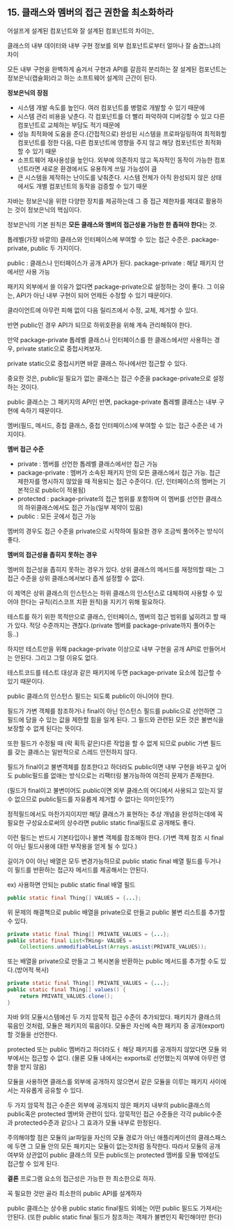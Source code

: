 ## 15. 클래스와 멤버의 접근 권한을 최소화하라

어설프게 설계된 컴포넌트와 잘 설계된 컴포넌트의 차이는,

클래스의 내부 데이터와 내부 구현 정보를 외부 컴포넌트로부터 얼마나 잘 숨겼느냐의 차이

모든 내부 구현을 완벽하게 숨겨서 구현과 API를 갈끔히 분리하는 잘 설계된 컴포넌트는 정보은닉(캡슐화)라고 하는 소프트웨어 설계의 근간이 된다.

**정보은닉의 장점**

- 시스템 개발 속도를 높인다. 여러 컴포넌트를 병렬로 개발할 수 있기 때문에
- 시스템 관리 비용을 낮춘다. 각 컴포넌트를 더 빨리 파악하여 디버깅할 수 있고 다른 컴포넌트로 교체하는 부담도 적기 때문에
- 성능 최적화에 도움을 준다.(간접적으로)
  완성된 시스템을 프로파일링하여 최적화할 컴포넌트를 정한 다음, 다른 컴포넌트에 영향을 주지 않고 해당 컴포넌트만 최적화할 수 있기 때문
- 소프트웨어 재사용성을 높인다. 외부에 의존하지 않고 독자적인 동작이 가능한 컴포넌트라면 새로운 환경에서도 유용하게 쓰일 가능성이 큼
- 큰 시스템을 제작하는 난이도를 낮춰준다. 시스템 전체가 아직 완성되지 않은 상태에서도 개별 컴포넌트의 동작을 검증할 수 있기 때문

자바는 정보은닉을 위한 다양한 장치를 제공하는데 그 중 접근 제한자를 제대로 활용하는 것이 정보은닉의 핵심이다.

정보은닉의 기본 원칙은 **모든 클래스와 멤버의 접근성을 가능한 한 좁혀야 한다**는 것.

톱레벨(가장 바깥의) 클래스와 인터페이스에 부여할 수 있는 접근 수준은.
package-private, public 두 가지이다.

public : 클래스나 인터페이스가 공개 API가 된다.
package-private : 해당 패키지 안에서만 사용 가능

패키지 외부에서 쓸 이유가 없다면 package-private으로 설정하는 것이 좋다.
그 이유는, API가 아닌 내부 구현이 되어 언제든 수정할 수 있기 때문이다.

클라이언트에 아무런 피해 없이 다음 릴리즈에서 수정, 교체, 제거할 수 있다.

반면 public인 경우 API가 되므로 하위호환을 위해 계속 관리해줘야 한다.

만약 package-private 톱레벨 클래스나 인터페이스를 한 클래스에서만 사용하는 경우,
private static으로 중첩시켜보자.

private static으로 중첩시키면 바깥 클래스 하나에서만 접근할 수 있다.

중요한 것은,
public일 필요가 없는 클래스는 접근 수준을 package-private으로 설정하는 것이다.

public 클래스는 그 패키지의 API인 반면,
package-private 톱레벨 클래스는 내부 구현에 속하기 때문이다.

멤버(필드, 메서드, 중첩 클래스, 중첩 인터페이스)에 부여할 수 있는 접근 수준은 네 가지이다.

**멤버 접근 수준**

- private : 멤버를 선언한 톱레벨 클래스에서만 접근 가능
- package-private : 멤버가 소속된 패키지 안의 모든 클래스에서 접근 가능.
  접근 제한자를 명시하지 않았을 때 적용되는 접근 수준이다.
  (단, 인터페이스의 멤버는 기본적으로 public이 적용됨)
- protected : package-private의 접근 범위를 포함하며 이 멤버를 선언한 클래스의 하위클래스에서도 접근 가능(일부 제약이 있음)
- public : 모든 곳에서 접근 가능

멤버의 경우도 접근 수준을 private으로 시작하여 필요한 경우 조금씩 풀어주는 방식이 좋다.

**멤버의 접근성을 좁히지 못하는 경우**

멤버의 접근성을 좁히지 못하는 경우가 있다.
상위 클래스의 메서드를 재정의할 때는 그 접근 수준을 상위 클래스에서보다 좁게 설정할 수 없다.

이 제역은 상위 클래스의 인스턴스는 하위 클래스의 인스턴스로 대체하여 사용할 수 있어야 한다는 규칙(리스코프 치환 원칙)을 지키기 위해 필요하다.

테스트를 하기 위한 목적만으로 클래스, 인터페이스, 멤버의 접근 범위를 넓히려고 할 때가 있다.
적당 수준까지는 괜찮다.(private 멤버를 package-private까지 풀어주는 등..)

하지만 테스트만을 위해 package-private 이상으로 내부 구현을 공개 API로 만들어서는 안된다.
그리고 그럴 이유도 없다.

테스트코드를 테스트 대상과 같은 패키지에 두면 package-private 요소에 접근할 수 있기 때문이다.

public 클래스의 인스턴스 필드는 되도록 public이 아니어야 한다.

필드가 가변 객체를 참조하거나 final이 아닌 인스턴스 필드를 public으로 선언하면 그 필드에 담을 수 있는 값을 제한할 힘을 일게 된다. 그 필드와 관련된 모든 것은 불변식을 보장할 수 없게 된다는 뜻이다.

또한 필드가 수정될 때 (락 획득 같은)다른 작업을 할 수 없게 되므로 public 가변 필드를 갖는 클래스는 일반적으로 스레드 안전하지 않다.

필드가 final이고 불변객체를 참조한다고 하더라도 public이면 내부 구현을 바꾸고 싶어도 public필드를 없애는 방식으로는 리팩터링 불가능하여 여전히 문제가 존재한다.

(필드가 final이고 불변이어도 public이면 외부 클래스의 어디에서 사용되고 있는지 알 수 없으므로 public필드를 자유롭게 제거할 수 없다는 의미인듯??)

정적필드에서도 마찬가지이지만 해당 클래스가 표현하는 추상 개념을 완성하는데에 꼭 필요한 구성요소로써의 상수라면 public static final필드로 공개해도 좋다.

이런 필드는 반드시 기본타입이나 불변 객체를 참조해야 한다. (가변 객체 참조 시 final이 아닌 필드사용에 대한 부작용을 얻게 될 수 있다.)

길이가 0이 아닌 배열은 모두 변경가능하므로 public static final 배열 필드를 두거나 이 필드를 반환하는 접근자 메서드를 제공해서는 안된다.

ex) 사용하면 안되는 public static final 배열 필드

```java
public static final Thing[] VALUES = {...};
```

위 문제의 해결책으로 public 배열을 private으로 만들고 public 불변 리스트를 추가할 수 있다.

```java
private static final Thing[] PRIVATE_VALUES = {...};
public static final List<THing> VALUES = 
	Collections.unmodifiableList(Arrays.asList(PRIVATE_VALUES));
```

또는 배열을 private으로 만들고 그 복사본을 반환하는 public 메서드를 추가할 수도 있다.(방어적 복사)

```java
private static final Thing[] PRIVATE_VALUES = {...};
public static final Thing[] values() {
	return PRIVATE_VALUES.clone();
}
```

자바 9의 모듈시스템에선 두 가지 암묵적 접근 수준이 추가되었다.
패키지가 클래스의 묶음인 것처럼, 모듈은 패키지의 묶음이다.
모듈은 자신에 속한 패키지 중 공개(export)할 것들을 선언한다.

protected 또는 public 멤버라고 하더라도ㅓ 해당 패키지를 공개하지 않았다면 모듈 외부에서는 접근할 수 없다. (물론 모듈 내에서는 exports로 선언했는지 여부에 아무런 영향을 받지 않음)

모듈을 사용하면 클래스를 외부에 공개하지 않으면서 같은 모듈을 이루는 패키지 사이에서는 자유롭게 공유할 수 있다.

두 가지 암묵적 접근 수준은 외부에 공개되지 않은 패키지 내부의 public클래스의 public혹은 protected 멤버와 관련이 있다. 암묵적인 접근 수준들은 각각 public수준과 protected수준과 같으나 그 효과가 모듈 내부로 한정된다.

주의해야할 점은 모듈의 jar파일을 자신의 모듈 경로가 아닌 애플리케이션의 클래스패스에 두면 그 모듈 안의 모든 패키지는 모듈이 없는것처럼 동작한다. 따라서 모듈의 공개 여부와 상관없이 public 클래스의 모든 public또는 protected 멤버를 모듈 밖에섣도 접근할 수 있게 된다.

**결론**
프로그램 요소의 접근성은 가능한 한 최소한으로 하자.

꼭 필요한 것만 골라 최소한의 public API를 설계하자

public 클래스는 상수용 public static final필드 외에는 어떤 public 필드도 가져서는 안된다. (또한 public static final 필드가 참조하는 객체가 불변인지 확인해야만 한다)